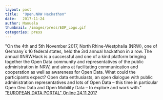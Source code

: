 ```yaml
---
layout: post
title:  "Open.NRW Hackathon"
date:   2017-11-24
author: Manuela
thumbnail: /images/press/EDP_Logo.gif
categories: press
---
```

"On the 4th and 5th November 2017, North Rhine-Westphalia (NRW), one of Germany´s 16 federal states, held the 3rd annual hackathon in a row. The annual #NRWHack is a successful and one of a kind platform bringing together the Open Data community and representatives of the public administration in NRW, and aims at facilitating communication and cooperation as well as awareness for Open Data. What could the participants expect? Open data enthusiasts, an open dialogue with public administration representatives and lots of Open Data – this time in particular Open Geo Data and Open Mobility Data – to explore and work with."
<a href="https://www.europeandataportal.eu/en/highlights/opennrw-hackathon/" target="_blank">"EUROPEAN DATA PORTAL" Online 24.11.2017</a>


